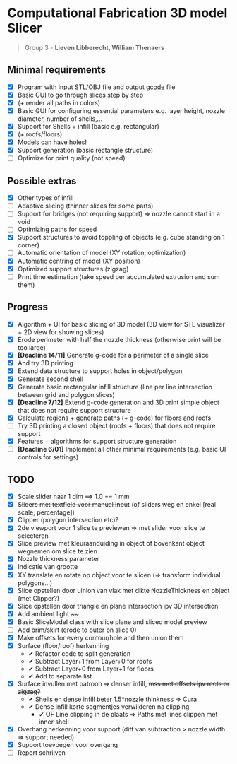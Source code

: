 # Computational Fabrication 3D model Slicer

> Group 3 - **Lieven Libberecht, William Thenaers**

## Minimal requirements

- [x] Program with input STL/OBJ file and output [gcode](https://reprap.org/wiki/G-code) file
- [x] Basic GUI to go through slices step by step 
- [x] (+ render all paths in colors)
- [x] Basic GUI for configuring essential parameters e.g. layer height, nozzle diameter, number of shells,…
- [x] Support for Shells + infill (basic e.g. rectangular) 
- [x] (+ roofs/floors)
- [x] Models can have holes!
- [x] Support generation (basic rectangle structure)
- [ ] Optimize for print quality (not speed)

## Possible extras
- [x] Other types of infill
- [ ] Adaptive slicing (thinner slices for some parts)
- [ ] Support for bridges (not requiring support) => nozzle cannot start in a void
- [ ] Optimizing paths for speed
- [x] Support structures to avoid toppling of objects (e.g. cube standing on 1 corner)
- [ ] Automatic orientation of model (XY rotation; optimization)
- [x] Automatic centring of model (XY position)
- [x] Optimized support structures (zigzag)
- [ ] Print time estimation (take speed per accumulated extrusion and sum them)

## Progress

- [x] Algorithm + UI for basic slicing of 3D model (3D view for STL visualizer + 2D view for 
  showing slices)
- [x] Erode perimeter with half the nozzle thickness (otherwise print will be too large)
- [x] **[Deadline 14/11]** Generate g-code for a perimeter of a single slice 
- [x] And try 3D printing
- [x] Extend data structure to support holes in object/polygon
- [x] Generate second shell
- [x] Generate basic rectangular infill structure (line per line intersection between grid and
  polygon slices)
- [x] **[Deadline 7/12]** Extend g-code generation and 3D print simple object that does not require support 
  structure
- [x] Calculate regions + generate paths (+ g-code) for floors and roofs
- [ ] Try 3D printing a closed object (roofs + floors) that does not require support
- [x] Features + algorithms for support structure generation
- [ ] **[Deadline 6/01]** Implement all other minimal requirements (e.g. basic UI controls for settings)

## TODO

- [x] Scale slider naar 1 dim ==> 1.0 == 1 mm
- [x] ~~Sliders met textfield voor manual input~~ (of sliders weg en enkel [real scale; percentage])
- [x] Clipper (polygon intersection etc)?
- [x] 2de viewport voor 1 slice te previewen => met slider voor slice te selecteren
- [x] Slice preview met kleuraanduiding in object of bovenkant object wegnemen om slice te zien
- [x] Nozzle thickness parameter
- [x] Indicatie van grootte
- [x] XY translate en rotate op object voor te slicen (=> transform individual polygons...)
- [x] Slice opstellen door uinion van vlak met dikte NozzleThickness en object (met Clipper?)
- [x] Slice opstellen door triangle en plane intersection ipv 3D intersection
- [x] Add ambient light ~~
- [x] Basic SliceModel class with slice plane and sliced model preview
- [ ] Add brim/skirt (erode to outer on slice 0)
- [x] Make offsets for every contour/hole and then union them
- [x] Surface (floor/roof) herkenning
  - ✔ Refactor code to split generation
  - ✔ Subtract Layer+1 from Layer+0 for roofs
  - ✔ Subtract Layer+0 from Layer+1 for floors
  - ✔ Add to separate list
- [x] Surface invullen met patroon => denser infill, ~~mss met offsets ipv rects or zigzag?~~
  - ✔ Shells en dense infill beter 1.5*nozzle thinkness => Cura
  - ✔ Dense infill korte segmentjes verwijderen na clipping
    - ✔ OF Line clipping in de plaats => Paths met lines clippen met inner shell
- [x] Overhang herkenning voor support (diff van subtraction > nozzle width => support needed)
- [x] Support toevoegen voor overgang
- [ ] Report schrijven